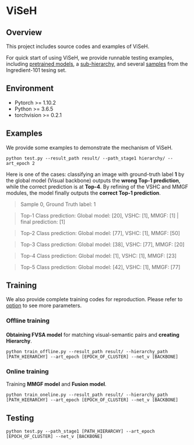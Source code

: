 # ViSeH
## Overview
This project includes source codes and examples of ViSeH. 

For quick start of using ViSeH, we provide runnable testing examples, including [pretrained models](./model_save/resnet18), a [sub-hierarchy](./hierarchy), and several [samples](./data_food101_demo) from the Ingredient-101 tesing set.
## Environment
* Pytorch >= 1.10.2
* Python >= 3.6.5
* torchvision >= 0.2.1
## Examples
We provide some examples to demonstrate the mechanism of ViSeH.

    python test.py --result_path result/ --path_stage1 hierarchy/ --art_epoch 2

Here is one of the cases: classifying an image with ground-truth label **1** by the global model (Visual backbone) outputs the **wrong Top-1 prediction**, while the correct prediction is at **Top-4**. By refining of the VSHC and MMGF modules, the model finally outputs the **correct Top-1 prediction**.

> Sample 0, Ground Truth label: 1

> Top-1 Class prediction: Global model: [20], VSHC: [1], MMGF: [1] | final prediction: [1]

> Top-2 Class prediction: Global model: [77], VSHC: [1], MMGF: [50]

> Top-3 Class prediction: Global model: [38], VSHC: [77], MMGF: [20]

> Top-4 Class prediction: Global model: [1], VSHC: [1], MMGF: [23]

> Top-5 Class prediction: Global model: [42], VSHC: [1], MMGF: [77]


## Training
We also provide complete training codes for reproduction. Please refer to [option](./opts.py) to see more parameters.
### Offline training
####
**Obtaining FVSA model** for matching visual-semantic pairs and **creating Hierarchy**.

    python train_offline.py --result_path result/ --hierarchy_path [PATH_HIERARCHY] --art_epoch [EPOCH_OF_CLUSTER] --net_v [BACKBONE]
### Online training
Training **MMGF model** and **Fusion model**.

    python train_oneline.py --result_path result/ --hierarchy_path [PATH_HIERARCHY] --art_epoch [EPOCH_OF_CLUSTER] --net_v [BACKBONE]
## Testing
    python test.py --path_stage1 [PATH_HIERARCHY] --art_epoch [EPOCH_OF_CLUSTER] --net_v [BACKBONE]
